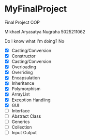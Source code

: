 # MyFinalProject
Final Project OOP

Mikhael Aryasatya Nugraha
5025211062

Do I know what I'm doing?
No

- [x] Casting/Conversion
- [x] Constructor
- [x] Casting/Conversion
- [X] Overloading
- [x] Overriding
- [x] Encapsulation
- [x] Inheritance
- [x] Polymorphism
- [x] ArrayList
- [x] Exception Handling
- [x] GUI
- [ ] Interface
- [ ] Abstract Class
- [ ] Generics
- [ ] Collection
- [ ] Input Output
